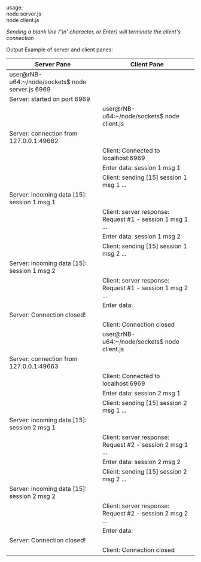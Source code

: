 usage:  
node server.js  
node client.js

*Sending a blank line ('\n' character, or Enter) will terminate the client's connection*

Output Example of server and client panes:

| Server Pane | Client Pane |
|---|---|
| user@rNB-u64:~/node/sockets$ node server.js 6969 | |
| Server: started on port 6969 | |
| | user@rNB-u64:~/node/sockets$ node client.js |
| Server: connection from 127.0.0.1:49662 | |
| | Client: Connected to localhost:6969 |
| | Enter data: session 1 msg 1 |
| | Client: sending [15] session 1 msg 1 ... |
| Server: incoming data [15]: session 1 msg 1 |  |
| | Client: server response: Request #1 - session 1 msg 1 ... |
| | Enter data: session 1 msg 2 |
| | Client: sending [15] session 1 msg 2 ... |
| Server: incoming data [15]: session 1 msg 2 | |
| | Client: server response: Request #1 - session 1 msg 2 ... |
| | Enter data: |
| Server: Connection closed! | |
| | Client: Connection closed |
| | user@rNB-u64:~/node/sockets$ node client.js |
| Server: connection from 127.0.0.1:49663 | |
| | Client: Connected to localhost:6969 |
| | Enter data: session 2 msg 1 |
| | Client: sending [15] session 2 msg 1 ... |
| Server: incoming data [15]: session 2 msg 1 | |
| | Client: server response: Request #2 - session 2 msg 1 ... |
| | Enter data: session 2 msg 2 |
| | Client: sending [15] session 2 msg 2 ... |
| Server: incoming data [15]: session 2 msg 2 | |
| | Client: server response: Request #2 - session 2 msg 2 ... |
| | Enter data: |
| Server: Connection closed! | |
| | Client: Connection closed |
